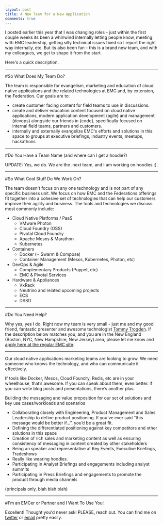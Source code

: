```yaml
---
layout: post
title: A New Team for a New Application
comments: true
---
```


I posted earlier this year that I was changing roles - just within the first couple weeks its been a whirlwind internally letting people know, meeting with EMC leadership, getting silly technical issues fixed so I report the right way internally, etc.  But its also been fun - this is a brand new team, and with my colleagues, we get to shape it from the start.

Here's a quick description.

---

#So What Does My Team Do?

The team is responsible for evangelism, marketing and education of cloud native applications and the related technologies at EMC and, by extension, the Federation.  Our goals are to:

* create customer facing content for field teams to use in discussions.
* create and deliver education content focused on cloud native applications, modern application development (agile) and management (devops) alongside our friends in {code}, specifically focused on internal field teams, partners and customers.
* internally and externally evangelize EMC's efforts and solutions in this space to groups at executive briefings, industry events, meetups, hackathons

---

#Do You Have a Team Name (and where can I get a hoodie?)

UPDATE: Yes, we do.  We are the .next team, and I am working on hoodies :).


---

#So What Cool Stuff Do We Work On?

The team doesn't focus on any one technology and is not part of any specific business unit.  We focus on how EMC and the Federations offerings fit together into a cohesive set of technologies that can help our customers improve their agility and business. The tools and technologies we discuss most commonly include:

* Cloud Native Platforms / PaaS
  * VMware Photon
  * Cloud Foundry (OSS)
  * Pivotal Cloud Foundry
  * Apache Mesos & Marathon
  * Kubernetes
* Containers
  * Docker (+ Swarm & Compose)
  * Container Management (Mesos, Kubernetes, Photon, etc)
* DevOps & Agile
  * Complementary Products (Puppet, etc)
  * EMC & Pivotal Services
* Hardware & Appliances
  * VxRack
  * Neutrino and related upcoming projects
  * ECS
  * DSSD
 
---
 
#Do You Need Help?
 
Why yes, yes I do.  Right now my team is very small - just me and my good friend, fantastic presenter and awesome technologist [Tommy Trogden](https://twitter.com/vTexan?ref_src=twsrc%5Egoogle%7Ctwcamp%5Eserp%7Ctwgr%5Eauthor).  If the description below matches you, and you are in the New England (Boston, NYC, New Hampshire, New Jersey) area, please let me know and [apply here at the regular EMC site](https://jobs.brassring.com/tgwebhost/jobdetails.aspx?SID=%5ecveevQD6oZRDk7mRyru7mRUAS5uSbSrCflusRkMBL3kQvA9fSosfmKqgCLZ0RGx0&jobId=499179&type=search&JobReqLang=1&recordstart=1&JobSiteId=5116&JobSiteInfo=499179_5116&GQId=0).

---

Our cloud native applications marketing teams are looking to grow.  We need someone who knows the technology, and who can communicate it effectively.

If tools like Docker, Mesos, Cloud Foundry, Redis, etc are in your wheelhouse, that’s awesome.  If you can speak about them, even better.  If you can write blog posts and presentations, there’s another plus.

Building the messaging and value proposition for our set of solutions and key use cases/workloads and scenarios    

* Collaborating closely with Engineering, Product Management and Sales Leadership to define product positioning.  If you’ve ever said “this message would be better if…”, you’d be a great fit.
* Defining the differentiated positioning against key competitors and other solutions in this space
* Creation of rich sales and marketing content as well as ensuring consistency of messaging in content created by other stakeholders
* Being an speaker and representative at Key Events, Executive Briefings, Tradeshows
* Really like wearing hoodies.
* Participating in Analyst Briefings and engagements including analyst summits
* Participating in Press Briefings and engagements to promote the product through media channels
 
(principals only, blah blah blah)

---

#I'm an EMCer or Partner and I Want To Use You!

Excellent!  Thought you'd never ask!   PLEASE, reach out.  You can find me on [twitter](https://twitter.com/mcowger) or [email](mailto:matt.cowger@emc.com) pretty easily.
